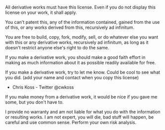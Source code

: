 All derivative works must have this license.  Even if you do not display this license on your work, it shall apply.

You can't patent this, any of the information contained, gained from the use of this, or any works derived from this, recursively ad infinitum. 

You are free to build, copy, fork, modify, sell, or do whatever else you want with this or any derivative works, recursively ad infinitum, as long as it doesn't restrict anyone else's right to do the same. 

If you make a derivative work, you should make a good faith effort in making as much information about it as possible readily available for free. 

If you make a derivative work, try to let me know.  Could be cool to see what you did. (add your name and contact when you copy this license)
- Chris Koss - Twitter @cwkoss

If you make money from a derivative work, it would be nice if you gave me some, but you don't have to.

I provide no warranty and am not liable for what you do with the information or resulting works.  I am not expert, you will die, bad stuff will happen, be careful and use common sense. Perform your own risk analysis. 
